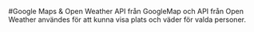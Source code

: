 #Google Maps & Open Weather
API från GoogleMap och API från Open Weather användes för att kunna visa plats och väder för valda personer. 
